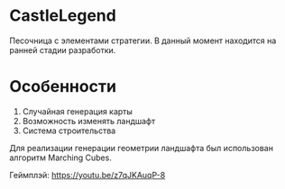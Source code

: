 # CastleLegend

Песочница с элементами стратегии. В данный момент находится на ранней стадии разработки.

# Особенности

 1. Случайная генерация карты
 2. Возможность изменять ландшафт
 3. Система строительства

Для реализации генерации геометрии ландшафта был использован алгоритм Marching Cubes.

Геймплэй:
https://youtu.be/z7qJKAuqP-8
